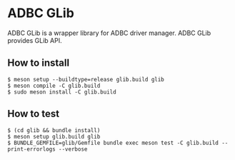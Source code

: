 <!---
  Licensed to the Apache Software Foundation (ASF) under one
  or more contributor license agreements.  See the NOTICE file
  distributed with this work for additional information
  regarding copyright ownership.  The ASF licenses this file
  to you under the Apache License, Version 2.0 (the
  "License"); you may not use this file except in compliance
  with the License.  You may obtain a copy of the License at

    http://www.apache.org/licenses/LICENSE-2.0

  Unless required by applicable law or agreed to in writing,
  software distributed under the License is distributed on an
  "AS IS" BASIS, WITHOUT WARRANTIES OR CONDITIONS OF ANY
  KIND, either express or implied.  See the License for the
  specific language governing permissions and limitations
  under the License.
-->

# ADBC GLib

ADBC GLib is a wrapper library for ADBC driver manager. ADBC GLib
provides GLib API.

## How to install

```console
$ meson setup --buildtype=release glib.build glib
$ meson compile -C glib.build
$ sudo meson install -C glib.build
```

## How to test

```console
$ (cd glib && bundle install)
$ meson setup glib.build glib
$ BUNDLE_GEMFILE=glib/Gemfile bundle exec meson test -C glib.build --print-errorlogs --verbose
```
